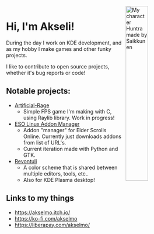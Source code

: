 <img src="https://www.akselmo.dev/assets/images/oc/HuntraLinux.png" alt="My character Huntra made by Saikkunen" width="35%" align="right"/>

# Hi, I'm Akseli! 
During the day I work on KDE development, and as my hobby I make games and other funky projects.

I like to contribute to open source projects, whether it's bug reports or code!

## Notable projects:

- [Artificial-Rage](https://codeberg.org/akselmo/Artificial-Rage)
  - Simple FPS game I'm making with C, using Raylib library. Work in progress!
- [ESO Linux Addon Manager](https://codeberg.org/akselmo/ESOLinuxAddonManager)
  - Addon "manager" for Elder Scrolls Online. Currently just downloads addons from list of URL's.
  - Current iteration made with Python and GTK.
- [Revontuli](https://codeberg.org/akselmo/Revontuli)
  - A color scheme that is shared between multiple editors, tools, etc..
  - Also for KDE Plasma desktop!

## Links to my things

- https://akselmo.itch.io/
- https://ko-fi.com/akselmo
- https://liberapay.com/akselmo/
